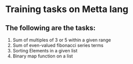 # **Training tasks on Metta lang**

## **The following are the tasks:**
1. Sum of multiples of 3 or 5 within a given range
2. Sum of even-valued fibonacci series terms
3. Sorting Elements in a given list
4. Binary map function on a list